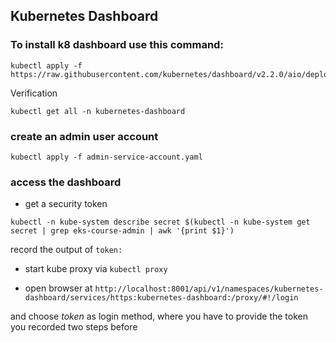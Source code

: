 ## Kubernetes Dashboard

###  To install k8 dashboard use this command:
```
kubectl apply -f https://raw.githubusercontent.com/kubernetes/dashboard/v2.2.0/aio/deploy/recommended.yaml
```
Verification

```
kubectl get all -n kubernetes-dashboard
```

### create an admin user account

```
kubectl apply -f admin-service-account.yaml
```
### access the dashboard

* get a security token

```
kubectl -n kube-system describe secret $(kubectl -n kube-system get secret | grep eks-course-admin | awk '{print $1}')
```

record the output of ```token:```

* start kube proxy via ```kubectl proxy```

* open browser at `http://localhost:8001/api/v1/namespaces/kubernetes-dashboard/services/https:kubernetes-dashboard:/proxy/#!/login`

and choose _token_ as login method, where you have to provide the token you recorded two steps before

